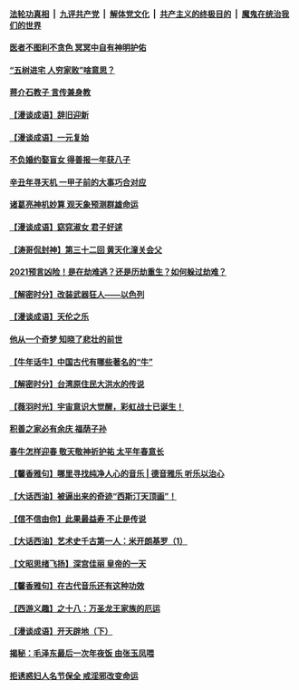 

####  [法轮功真相](../../../../basic/blob/master/README.md?t=02190901) &nbsp;|&nbsp; [九评共产党](../../../../9ping.md/blob/master/README.md?t=02190901) &nbsp;|&nbsp; [解体党文化](../../../../jtdwh.md/blob/master/README.md?t=02190901)  &nbsp;|&nbsp; [共产主义的终极目的](../../../../gczydzjmd.md/blob/master/README.md?t=02190901) &nbsp;|&nbsp; [魔鬼在统治我们的世界](../../../../mgztzwmdsj.md/blob/master/README.md?t=02190901) 

#### [医者不图利不贪色 冥冥中自有神明护佑](../pages/prog647/a103056871.md?t=02190901) 

#### [“五树进宅 人穷家败”啥意思？](../pages/prog647/a103056854.md?t=02190901) 

#### [蒋介石教子 言传兼身教](../pages/prog647/a103056853.md?t=02190901) 

#### [【漫谈成语】辞旧迎新](../pages/prog647/a103055502.md?t=02190901) 

#### [【漫谈成语】一元复始](../pages/prog647/a103055504.md?t=02190901) 

#### [不负婚约娶盲女 得善报一年获八子](../pages/prog647/a103056038.md?t=02190901) 

#### [辛丑年寻天机 一甲子前的大事巧合对应](../pages/prog647/a103056001.md?t=02190901) 

#### [诸葛亮神机妙算 观天象预测群雄命运](../pages/prog647/a103056020.md?t=02190901) 

#### [【漫谈成语】窈窕淑女 君子好逑](../pages/prog647/a103055508.md?t=02190901) 

#### [【涛哥侃封神】第三十二回 黄天化潼关会父](../pages/prog647/a103055606.md?t=02190901) 

#### [2021预言凶险！是在劫难逃？还是历劫重生？如何躲过劫难？](../pages/prog647/a103055878.md?t=02190901) 

#### [【解密时分】改装武器狂人——以色列](../pages/prog647/a103055925.md?t=02190901) 

#### [【漫谈成语】天伦之乐](../pages/prog647/a103055505.md?t=02190901) 


#### [他从一个奇梦 知晓了悲壮的前世](../pages/prog647/a103055255.md?t=02190901) 

#### [【牛年话牛】中国古代有哪些著名的“牛”](../pages/prog647/a103055244.md?t=02190901) 

#### [【解密时分】台湾原住民大洪水的传说](../pages/prog647/a103051227.md?t=02190901) 

#### [【薇羽时光】宇宙意识大觉醒，彩虹战士已诞生！](../pages/prog647/a103054704.md?t=02190901) 

#### [积善之家必有余庆 福荫子孙](../pages/prog647/a103054513.md?t=02190901) 

#### [春牛怎样迎春 敬天敬神祈护祐 太平年春意长](../pages/prog647/a103054503.md?t=02190901) 

#### [【馨香雅句】哪里寻找纯净人心的音乐 | 德音雅乐 听乐以治心](../pages/prog647/a103054063.md?t=02190901) 

#### [【大话西油】被逼出来的奇迹“西斯汀天顶画”！](../pages/prog647/a103054396.md?t=02190901) 

#### [【信不信由你】此果最益寿 不止是传说](../pages/prog647/a103053362.md?t=02190901) 

#### [【大话西油】艺术史千古第一人：米开朗基罗（1）](../pages/prog647/a103054115.md?t=02190901) 

#### [【文昭思绪飞扬】深宫佳丽 皇帝的一天](../pages/prog647/a103054120.md?t=02190901) 

#### [【馨香雅句】在古代音乐还有这种功效](../pages/prog647/a103054052.md?t=02190901) 

#### [【西游义趣】之十八：万圣龙王家族的厄运](../pages/prog647/a103054019.md?t=02190901) 

#### [【漫谈成语】开天辟地（下）](../pages/prog647/a103051577.md?t=02190901) 

#### [揭秘：毛泽东最后一次年夜饭 由张玉凤喂](../pages/prog647/a103053449.md?t=02190901) 

#### [拒诱惑妇人名节保全 戒淫邪改变命运](../pages/prog647/a103053422.md?t=02190901) 

